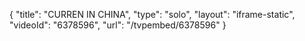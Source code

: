 {
    "title": "CURREN IN CHINA",
    "type": "solo",
    "layout": "iframe-static",
    "videoId": "6378596",
    "url": "\/tvpembed\/6378596"
}